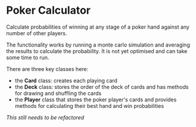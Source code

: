 # Poker Calculator

 Calculate probabilities of winning at any stage of a poker hand against any number of other players.

 The functionality works by running a monte carlo simulation and averaging the results to calculate the probability. It is not yet optimised and can take some time to run.

There are three key classes here:  
 - the **Card** class: creates each playing card  
 - the **Deck** class: stores the order of the deck of cards and has methods for drawing and shuffling the cards  
 - the **Player** class that stores the poker player's cards and provides methods
 for calculating  their best hand and win probabilities

*This still needs to be refactored*